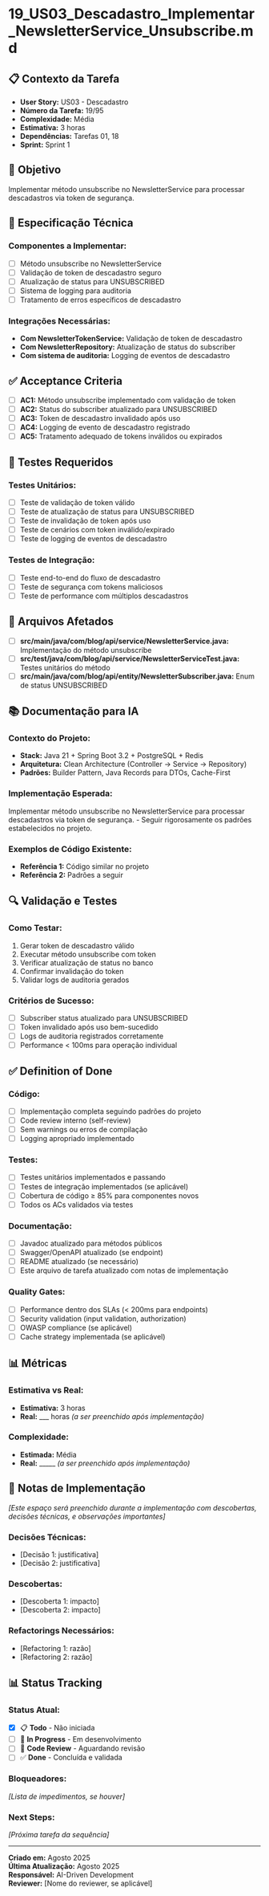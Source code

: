 # 19_US03_Descadastro_Implementar_NewsletterService_Unsubscribe.md

## 📋 Contexto da Tarefa
- **User Story:** US03 - Descadastro
- **Número da Tarefa:** 19/95
- **Complexidade:** Média
- **Estimativa:** 3 horas
- **Dependências:** Tarefas 01, 18
- **Sprint:** Sprint 1

## 🎯 Objetivo
Implementar método unsubscribe no NewsletterService para processar descadastros via token de segurança.

## 📝 Especificação Técnica

### **Componentes a Implementar:**
- [ ] Método unsubscribe no NewsletterService
- [ ] Validação de token de descadastro seguro
- [ ] Atualização de status para UNSUBSCRIBED
- [ ] Sistema de logging para auditoria
- [ ] Tratamento de erros específicos de descadastro

### **Integrações Necessárias:**
- **Com NewsletterTokenService:** Validação de token de descadastro
- **Com NewsletterRepository:** Atualização de status do subscriber
- **Com sistema de auditoria:** Logging de eventos de descadastro

## ✅ Acceptance Criteria
- [ ] **AC1:** Método unsubscribe implementado com validação de token
- [ ] **AC2:** Status do subscriber atualizado para UNSUBSCRIBED
- [ ] **AC3:** Token de descadastro invalidado após uso
- [ ] **AC4:** Logging de evento de descadastro registrado
- [ ] **AC5:** Tratamento adequado de tokens inválidos ou expirados

## 🧪 Testes Requeridos

### **Testes Unitários:**
- [ ] Teste de validação de token válido
- [ ] Teste de atualização de status para UNSUBSCRIBED
- [ ] Teste de invalidação de token após uso
- [ ] Teste de cenários com token inválido/expirado
- [ ] Teste de logging de eventos de descadastro

### **Testes de Integração:**
- [ ] Teste end-to-end do fluxo de descadastro
- [ ] Teste de segurança com tokens maliciosos
- [ ] Teste de performance com múltiplos descadastros

## 🔗 Arquivos Afetados
- [ ] **src/main/java/com/blog/api/service/NewsletterService.java:** Implementação do método unsubscribe
- [ ] **src/test/java/com/blog/api/service/NewsletterServiceTest.java:** Testes unitários do método
- [ ] **src/main/java/com/blog/api/entity/NewsletterSubscriber.java:** Enum de status UNSUBSCRIBED

## 📚 Documentação para IA

### **Contexto do Projeto:**
- **Stack:** Java 21 + Spring Boot 3.2 + PostgreSQL + Redis
- **Arquitetura:** Clean Architecture (Controller → Service → Repository)
- **Padrões:** Builder Pattern, Java Records para DTOs, Cache-First

### **Implementação Esperada:**
Implementar método unsubscribe no NewsletterService para processar descadastros via token de segurança. - Seguir rigorosamente os padrões estabelecidos no projeto.

### **Exemplos de Código Existente:**
- **Referência 1:** Código similar no projeto
- **Referência 2:** Padrões a seguir

## 🔍 Validação e Testes

### **Como Testar:**
1. Gerar token de descadastro válido
2. Executar método unsubscribe com token
3. Verificar atualização de status no banco
4. Confirmar invalidação do token
5. Validar logs de auditoria gerados

### **Critérios de Sucesso:**
- [ ] Subscriber status atualizado para UNSUBSCRIBED
- [ ] Token invalidado após uso bem-sucedido
- [ ] Logs de auditoria registrados corretamente
- [ ] Performance < 100ms para operação individual

## ✅ Definition of Done

### **Código:**
- [ ] Implementação completa seguindo padrões do projeto
- [ ] Code review interno (self-review)
- [ ] Sem warnings ou erros de compilação
- [ ] Logging apropriado implementado

### **Testes:**
- [ ] Testes unitários implementados e passando
- [ ] Testes de integração implementados (se aplicável)
- [ ] Cobertura de código ≥ 85% para componentes novos
- [ ] Todos os ACs validados via testes

### **Documentação:**
- [ ] Javadoc atualizado para métodos públicos
- [ ] Swagger/OpenAPI atualizado (se endpoint)
- [ ] README atualizado (se necessário)
- [ ] Este arquivo de tarefa atualizado com notas de implementação

### **Quality Gates:**
- [ ] Performance dentro dos SLAs (< 200ms para endpoints)
- [ ] Security validation (input validation, authorization)
- [ ] OWASP compliance (se aplicável)
- [ ] Cache strategy implementada (se aplicável)

## 📊 Métricas

### **Estimativa vs Real:**
- **Estimativa:** 3 horas
- **Real:** ___ horas *(a ser preenchido após implementação)*

### **Complexidade:**
- **Estimada:** Média
- **Real:** _____ *(a ser preenchido após implementação)*

## 📝 Notas de Implementação
*[Este espaço será preenchido durante a implementação com descobertas, decisões técnicas, e observações importantes]*

### **Decisões Técnicas:**
- [Decisão 1: justificativa]
- [Decisão 2: justificativa]

### **Descobertas:**
- [Descoberta 1: impacto]
- [Descoberta 2: impacto]

### **Refactorings Necessários:**
- [Refactoring 1: razão]
- [Refactoring 2: razão]

## 📊 Status Tracking

### **Status Atual:**
- [x] 📋 **Todo** - Não iniciada
- [ ] 🔄 **In Progress** - Em desenvolvimento  
- [ ] 👀 **Code Review** - Aguardando revisão
- [ ] ✅ **Done** - Concluída e validada

### **Bloqueadores:**
*[Lista de impedimentos, se houver]*

### **Next Steps:**
*[Próxima tarefa da sequência]*

---

**Criado em:** Agosto 2025  
**Última Atualização:** Agosto 2025  
**Responsável:** AI-Driven Development  
**Reviewer:** [Nome do reviewer, se aplicável]
